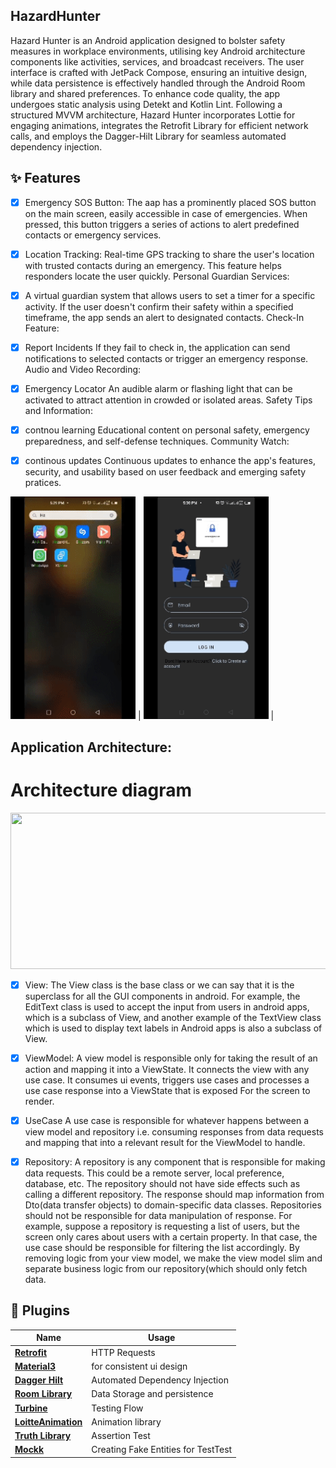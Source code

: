 ## HazardHunter

Hazard Hunter is an Android application designed to bolster safety measures in workplace environments, utilising key Android architecture components like activities, services, and broadcast receivers. The user interface is crafted with JetPack Compose, ensuring an intuitive design, while data persistence is effectively handled through the Android Room library and shared preferences. To enhance code quality, the app undergoes static analysis using Detekt and Kotlin Lint. Following a structured MVVM architecture, Hazard Hunter incorporates Lottie for engaging animations, integrates the Retrofit Library for efficient network calls, and employs the Dagger-Hilt Library for seamless automated dependency injection. 

## ✨ Features

- [x] Emergency SOS Button:
      The aap has a prominently placed SOS button on the main screen, easily accessible in case of emergencies. When pressed, this button triggers a series of actions to alert predefined contacts or emergency 
services.

- [x] Location Tracking:
Real-time GPS tracking to share the user's location with trusted contacts during an emergency. This feature helps responders locate the user quickly.
Personal Guardian Services:

- [x] A virtual guardian system that allows users to set a timer for a specific activity. If the user doesn't confirm their safety within a specified timeframe, the app sends an alert to designated contacts.
Check-In Feature:

- [x] Report Incidents
   If they fail to check in, the application can send notifications to selected contacts or trigger an emergency response. Audio and Video Recording:

- [x] Emergency Locator
An audible alarm or flashing light that can be activated to attract attention in crowded or isolated areas.
Safety Tips and Information:

- [x] contnou learning
Educational content on personal safety, emergency preparedness, and self-defense techniques.
Community Watch:

- [x] continous updates
Continuous updates to enhance the app's features, security, and usability based on user feedback and emerging safety pratices.




<img src="app/src/main/res/drawable/hazardhunt.gif" width="200"> | <img src="app/src/main/res/drawable/hazardhunt2.gif" width="200"> |

## Application Architecture:

# Architecture diagram

<img src="app/src/main/res/drawable/mvvm.gif" width="1000" height="250">


- [x] View:
The View class is the base class or we can say that it is the superclass for all the GUI components in android. For example, the EditText class is used to accept the input from users in android apps, which is a subclass of View, and another example of the TextView class which is used to display text labels in Android apps is also a subclass of View. 

- [x] ViewModel:
A view model is responsible only for taking the result of an action and mapping it into a ViewState. It connects the view with any use case. It consumes ui events, triggers use cases and processes a use case response into a ViewState that is exposed For the screen to render.

- [x] UseCase
 A use case is responsible for whatever happens between a view model and repository i.e. consuming responses from data requests and mapping that into a relevant result for the ViewModel to handle.

- [x] Repository:
A repository is any component that is responsible for making data requests. This could be a remote server, local preference, database, etc. The repository should not have side effects such as calling a different repository. The response should map information from Dto(data transfer objects) to domain-specific data classes.
 Repositories should not be responsible for data manipulation of response. For example, suppose a repository is requesting a list of users, but the screen only cares about users with a certain property. In that case, the use case should be responsible for filtering the list accordingly. By removing logic from your view model, we make the view model slim and separate business logic from our repository(which should only fetch data.





## 🔌 Plugins

| Name                                                    | Usage                                               |
| ------------------------------------------------------- | --------------------------------------------------- |
| [**Retrofit**](https://square.github.io/retrofit/)      | HTTP Requests                                       |
| [**Material3**](https://bumptech.github.io/glide/)          | for consistent ui design                                |
| [**Dagger Hilt**](https://developer.android.com/training/dependency-injection/hilt-android/)| Automated Dependency Injection                |
| [**Room Library**](https://developer.android.com/jetpack/androidx/releases/room)| Data Storage and persistence|
| [**Turbine**](https://github.com/cashapp/turbine)| Testing Flow|
| [**LoitteAnimation**](https://airbnb.io/projects/lottie-android/)|Animation library|
| [**Truth Library**](https://truth.dev/)|Assertion Test|
| [**Mockk**](https://mockk.io/)|Creating Fake Entities for TestTest|



